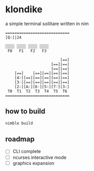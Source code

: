 # klondike

a simple terminal soilitare
written in nim

```
============================
[Q♤]|24

░░░░ ░░░░ ░░░░ ░░░░
 F0   F1   F2   F3

                        [==]
                    [==][==]
                    [==][==]
    [==]    [==][==][==][==]
    [4♧][==][==][==][==][==]
    [3♢][==][==][==][==][==]
    [2♤][A♤][6♢][5♧][7♡][3♤]
 T0  T1  T2  T3  T4  T5  T6
============================
```


## how to build
```sh
nimble build
```

## roadmap
- [ ] CLI complete
- [ ] ncurses interactive mode
- [ ] graphics expansion
